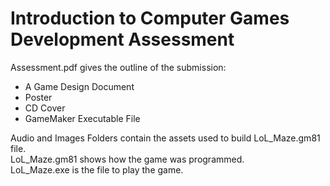 # Introduction to Computer Games Development Assessment

Assessment.pdf gives the outline of the submission:
- A Game Design Document
- Poster
- CD Cover
- GameMaker Executable File

Audio and Images Folders contain the assets used to build LoL_Maze.gm81 file.\
LoL_Maze.gm81 shows how the game was programmed.\
LoL_Maze.exe is the file to play the game.
